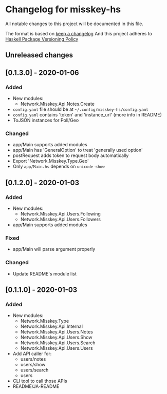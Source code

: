 # Changelog for misskey-hs
All notable changes to this project will be documented in this file.

The format is based on [keep a changelog](https://keepachangelog.com/ja/1.0.0/)
And this project adheres to [Haskell Package Versioning Policy](https://pvp.haskell.org/)

## Unreleased changes

## [0.1.3.0] - 2020-01-06
### Added
- New modules:
  - Network.Misskey.Api.Notes.Create
- `config.yaml` file should be at `~/.config/misskey-hs/config.yaml`
- `config.yaml` contains 'token' and 'instance_url' (more info in README)
- ToJSON instances for Poll/Geo

### Changed
- app/Main supports added modules
- app/Main has 'GeneralOption' to treat 'generally used option'
- postRequest adds token to request body automatically
- Export 'Network.Misskey.Type.Geo'
- Only `app/Main.hs` depends on `unicode-show`


## [0.1.2.0] - 2020-01-03
### Added
- New modules:
  - Network.Misskey.Api.Users.Following
  - Network.Misskey.Api.Users.Followers
- app/Main supports added modules

### Fixed
- app/Main will parse argument properly

### Changed
- Update README's module list

## [0.1.1.0] - 2020-01-03
### Added
- New modules:
  - Network.Misskey.Type
  - Network.Misskey.Api.Internal
  - Network.Misskey.Api.Users.Notes
  - Network.Misskey.Api.Users.Show
  - Network.Misskey.Api.Users.Search
  - Network.Misskey.Api.Users.Users
- Add API caller for:
  - users/notes
  - users/show
  - users/search
  - users
- CLI tool to call those APIs
- README/JA-README
